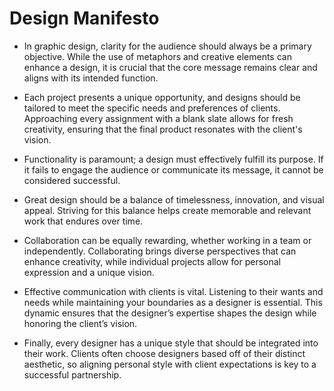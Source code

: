 # Design Manifesto 

- In graphic design, clarity for the audience should always be a primary objective. While the use of metaphors and creative elements can enhance a design, it is crucial that the core message remains clear and aligns with its intended function.

- Each project presents a unique opportunity, and designs should be tailored to meet the specific needs and preferences of clients. Approaching every assignment with a blank slate allows for fresh creativity, ensuring that the final product resonates with the client's vision.
  
- Functionality is paramount; a design must effectively fulfill its purpose. If it fails to engage the audience or communicate its message, it cannot be considered successful.

- Great design should be a balance of timelessness, innovation, and visual appeal. Striving for this balance helps create memorable and relevant work that endures over time.

- Collaboration can be equally rewarding, whether working in a team or independently. Collaborating brings diverse perspectives that can enhance creativity, while individual projects allow for personal expression and a unique vision.

- Effective communication with clients is vital. Listening to their wants and needs while maintaining your boundaries as a designer is essential. This dynamic ensures that the designer’s expertise shapes the design while honoring the client’s vision.
  
- Finally, every designer has a unique style that should be integrated into their work. Clients often choose designers based off of their distinct aesthetic, so aligning personal style with client expectations is key to a successful partnership.
